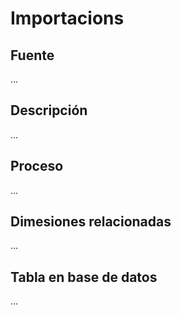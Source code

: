 # Importacions

## Fuente
...

## Descripción
...

## Proceso
...

## Dimesiones relacionadas
...

## Tabla en base de datos
...


